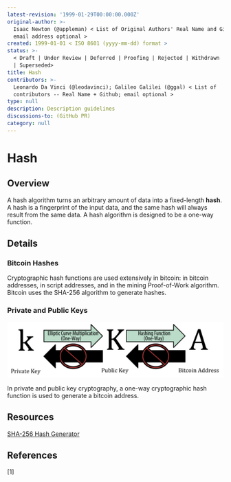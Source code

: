 ```yaml
---
latest-revision: '1999-01-29T00:00:00.000Z'
original-author: >-
  Isaac Newton (@appleman) < List of Original Authors' Real Name and Github;
  email address optional >
created: 1999-01-01 < ISO 8601 (yyyy-mm-dd) format >
status: >-
  < Draft | Under Review | Deferred | Proofing | Rejected | Withdrawn | Accepted
  | Superseded>
title: Hash
contributors: >-
  Leonardo Da Vinci (@leodavinci); Galileo Galilei (@ggal) < List of
  contributors -- Real Name + Github; email optional >
type: null
description: Description guidelines
discussions-to: (GitHub PR)
category: null
---
```


# Hash

## Overview

A hash algorithm turns an arbitrary amount of data into a fixed-length **hash**. A hash is a fingerprint of the input data, and the same hash will always result from the same data. A hash algorithm is designed to be a one-way function.

## Details

### Bitcoin Hashes

Cryptographic hash functions are used extensively in bitcoin: in bitcoin addresses, in script addresses, and in the mining Proof-of-Work algorithm. Bitcoin uses the SHA-256 algorithm to generate hashes. 

### Private and Public Keys

![Image from Mastering Bitcoin](../.gitbook/assets/screen-shot-2019-01-24-at-8.46.37-am.png)

In private and public key cryptography, a one-way cryptographic hash function is used to generate a bitcoin address. 

## Resources

[SHA-256 Hash Generator](https://www.movable-type.co.uk/scripts/sha256.html)

## References

\[1\] 

